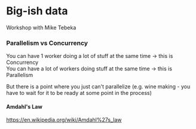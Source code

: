 # Big-ish data
Workshop with Mike Tebeka

### Parallelism vs Concurrency
You can have 1 worker doing a lot of stuff at the same time -> this is Concurrency  
You can have a lot of workers doing stuff at the same time -> this is Parallelism

But there is a point where you just can't parallelize (e.g. wine making - you have to wait for it to be ready at some 
point in the process)  
#### Amdahl's Law  
https://en.wikipedia.org/wiki/Amdahl%27s_law